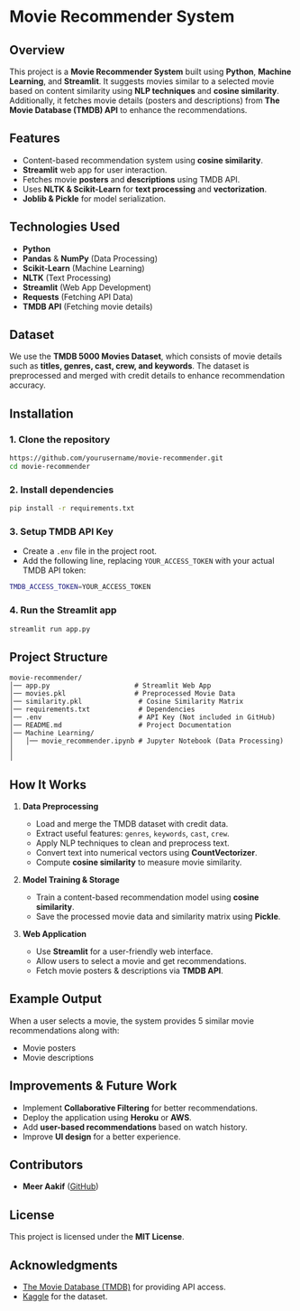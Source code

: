 # Movie Recommender System

## Overview
This project is a **Movie Recommender System** built using **Python**, **Machine Learning**, and **Streamlit**. It suggests movies similar to a selected movie based on content similarity using **NLP techniques** and **cosine similarity**. Additionally, it fetches movie details (posters and descriptions) from **The Movie Database (TMDB) API** to enhance the recommendations.

## Features
- Content-based recommendation system using **cosine similarity**.
- **Streamlit** web app for user interaction.
- Fetches movie **posters** and **descriptions** using TMDB API.
- Uses **NLTK & Scikit-Learn** for **text processing** and **vectorization**.
- **Joblib & Pickle** for model serialization.

## Technologies Used
- **Python**
- **Pandas** & **NumPy** (Data Processing)
- **Scikit-Learn** (Machine Learning)
- **NLTK** (Text Processing)
- **Streamlit** (Web App Development)
- **Requests** (Fetching API Data)
- **TMDB API** (Fetching movie details)

## Dataset
We use the **TMDB 5000 Movies Dataset**, which consists of movie details such as **titles, genres, cast, crew, and keywords**. The dataset is preprocessed and merged with credit details to enhance recommendation accuracy.

## Installation
### 1. Clone the repository
```sh
https://github.com/yourusername/movie-recommender.git
cd movie-recommender
```

### 2. Install dependencies
```sh
pip install -r requirements.txt
```

### 3. Setup TMDB API Key
- Create a `.env` file in the project root.
- Add the following line, replacing `YOUR_ACCESS_TOKEN` with your actual TMDB API token:
```sh
TMDB_ACCESS_TOKEN=YOUR_ACCESS_TOKEN
```

### 4. Run the Streamlit app
```sh
streamlit run app.py
```

## Project Structure
```
movie-recommender/
│── app.py                     # Streamlit Web App
│── movies.pkl                 # Preprocessed Movie Data
│── similarity.pkl              # Cosine Similarity Matrix
│── requirements.txt            # Dependencies
│── .env                        # API Key (Not included in GitHub)
│── README.md                   # Project Documentation
│── Machine Learning/
│   │── movie_recommender.ipynb # Jupyter Notebook (Data Processing)
│   
│   
```

## How It Works
1. **Data Preprocessing**
   - Load and merge the TMDB dataset with credit data.
   - Extract useful features: `genres`, `keywords`, `cast`, `crew`.
   - Apply NLP techniques to clean and preprocess text.
   - Convert text into numerical vectors using **CountVectorizer**.
   - Compute **cosine similarity** to measure movie similarity.
   
2. **Model Training & Storage**
   - Train a content-based recommendation model using **cosine similarity**.
   - Save the processed movie data and similarity matrix using **Pickle**.
   
3. **Web Application**
   - Use **Streamlit** for a user-friendly web interface.
   - Allow users to select a movie and get recommendations.
   - Fetch movie posters & descriptions via **TMDB API**.

## Example Output
When a user selects a movie, the system provides 5 similar movie recommendations along with:
- Movie posters
- Movie descriptions

## Improvements & Future Work
- Implement **Collaborative Filtering** for better recommendations.
- Deploy the application using **Heroku** or **AWS**.
- Add **user-based recommendations** based on watch history.
- Improve **UI design** for a better experience.

## Contributors
- **Meer Aakif** ([GitHub](https://github.com/meer-aakif-33))

## License
This project is licensed under the **MIT License**.

## Acknowledgments
- [The Movie Database (TMDB)](https://www.themoviedb.org/) for providing API access.
- [Kaggle](https://www.kaggle.com/) for the dataset.

